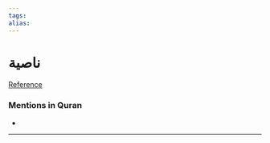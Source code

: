 ```yaml
---
tags: 
alias: 
---
```


# ناصية

[Reference](https://corpus.quran.com/concept.jsp?id=forelock)

### Mentions in Quran
- 

---

